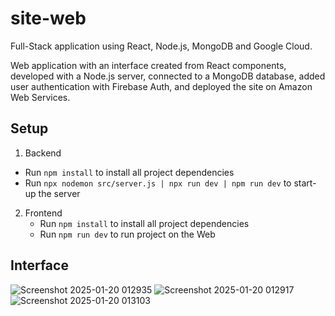 # site-web
Full-Stack application using React, Node.js, MongoDB and Google Cloud.

Web application with an interface created from React components, developed with a Node.js server, connected to a MongoDB database, added user authentication with Firebase Auth, and deployed the site on Amazon Web Services.

## Setup 

1. Backend
  -   Run `npm install` to install all project dependencies
  -   Run `npx nodemon src/server.js | npx run dev | npm run dev` to start-up the server 

2. Frontend
   - Run `npm install` to install all project dependencies
   - Run `npm run dev` to run project on the Web
     
## Interface

![Screenshot 2025-01-20 012935](https://github.com/user-attachments/assets/78df1816-d451-4839-96f8-1600d362c980)
![Screenshot 2025-01-20 012917](https://github.com/user-attachments/assets/93fcfffe-0b6c-440f-a5f0-166155538727)
![Screenshot 2025-01-20 013103](https://github.com/user-attachments/assets/e7f13c05-41de-4d44-bc5e-3e5d63db1db3)
